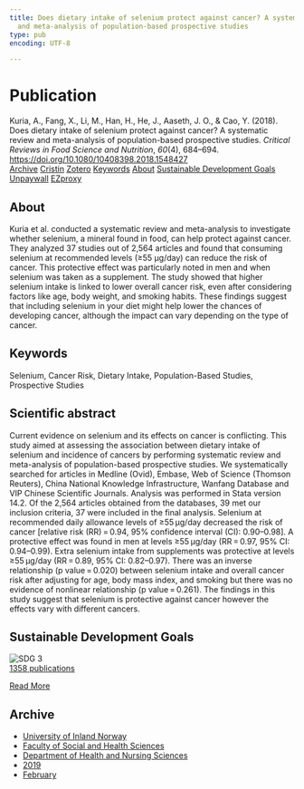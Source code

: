 ```yaml
---
title: Does dietary intake of selenium protect against cancer? A systematic review
  and meta-analysis of population-based prospective studies
type: pub
encoding: UTF-8

---
```

<h1>Publication</h1>
<article id="csl-bib-container-SIUW35IP" class="csl-bib-container">
  <div class="csl-bib-body"> <div class="csl-entry">Kuria, A., Fang, X., Li, M., Han, H., He, J., Aaseth, J. O., &#38; Cao, Y. (2018). Does dietary intake of selenium protect against cancer? A systematic review and meta-analysis of population-based prospective studies. <i>Critical Reviews in Food Science and Nutrition</i>, <i>60</i>(4), 684–694. <a href="https://doi.org/10.1080/10408398.2018.1548427">https://doi.org/10.1080/10408398.2018.1548427</a></div> </div>
  <div class="csl-bib-buttons">
    <a href="#taxonomy-article-SIUW35IP" alt="archive" class="csl-bib-button">Archive</a>
    <a href="https://app.cristin.no/results/show.jsf?id=1672015" alt="Cristin" class="csl-bib-button">Cristin</a>
    <a href="http://zotero.org/groups/5881554/items/SIUW35IP" alt="Zotero" class="csl-bib-button">Zotero</a>
    <a href="#keywords-article-SIUW35IP" alt="keywords" class="csl-bib-button">Keywords</a>
    <a href="#about-article-SIUW35IP" alt="about_pub" class="csl-bib-button">About</a>
    <a href="#sdg-article-SIUW35IP" alt="sdg" class="csl-bib-button">Sustainable Development Goals</a>
    <a href="https://doi.org/10.1080/10408398.2018.1548427" alt="Unpaywall" class="csl-bib-button">Unpaywall</a>
    <a href="https://doi.org/10.1080/10408398.2018.1548427" alt="EZproxy" class="csl-bib-button">EZproxy</a>
  </div>
  <div id="csl-bib-meta-container-SIUW35IP"></div>
</article>
<div id="csl-bib-meta-SIUW35IP" class="csl-bib-meta">
  <article id="about-article-SIUW35IP" class="about_pub-article">
    <h1>About</h1>
    Kuria et al. conducted a systematic review and meta-analysis to investigate whether selenium, a mineral found in food, can help protect against cancer. They analyzed 37 studies out of 2,564 articles and found that consuming selenium at recommended levels (≥55 μg/day) can reduce the risk of cancer. This protective effect was particularly noted in men and when selenium was taken as a supplement. The study showed that higher selenium intake is linked to lower overall cancer risk, even after considering factors like age, body weight, and smoking habits. These findings suggest that including selenium in your diet might help lower the chances of developing cancer, although the impact can vary depending on the type of cancer.
  </article>
  <article id="keywords-article-SIUW35IP" class="keywords-article">
    <h1>Keywords</h1>
    Selenium, Cancer Risk, Dietary Intake, Population-Based Studies, Prospective Studies
  </article>
  <article id="abstract-article-SIUW35IP" class="abstract-article">
    <h1>Scientific abstract</h1>
    Current evidence on selenium and its effects on cancer is conflicting. This study aimed at assessing the association between dietary intake of selenium and incidence of cancers by performing systematic review and meta-analysis of population-based prospective studies. We systematically searched for articles in Medline (Ovid), Embase, Web of Science (Thomson Reuters), China National Knowledge Infrastructure, Wanfang Database and VIP Chinese Scientific Journals. Analysis was performed in Stata version 14.2. Of the 2,564 articles obtained from the databases, 39 met our inclusion criteria, 37 were included in the final analysis. Selenium at recommended daily allowance levels of ≥55 μg/day decreased the risk of cancer [relative risk (RR) = 0.94, 95% confidence interval (CI): 0.90–0.98]. A protective effect was found in men at levels ≥55 μg/day (RR = 0.97, 95% CI: 0.94–0.99). Extra selenium intake from supplements was protective at levels ≥55 μg/day (RR = 0.89, 95% CI: 0.82–0.97). There was an inverse relationship (p value = 0.020) between selenium intake and overall cancer risk after adjusting for age, body mass index, and smoking but there was no evidence of nonlinear relationship (p value = 0.261). The findings in this study suggest that selenium is protective against cancer however the effects vary with different cancers.
  </article>
  <article id="sdg-article-SIUW35IP" class="sdg-article">
    <h1>Sustainable Development Goals</h1>
    <div class="sdg-container"><div id="sdg3" class="sdg">
        <img src="{{< params subfolder >}}images/sdg/sdg03_en.png" class="image" alt="SDG 3">
        <div class="sdg-overlay">
          <a href="{{< params subfolder >}}en/archive/?sdg=3#archive" class="sdg-publication-count"><span>1358</span> publications</a>
          <p><a href="https://sdgs.un.org/goals/goal3" class="sdg-read-more">Read More</a></p>
        </div>
      </div></div>
  </article>
  <article id="taxonomy-article-SIUW35IP" class="taxonomy-article">
    <h1>Archive</h1>
    <ul>
      <li><a href="{{< params subfolder >}}en/archive/?key=3DCRN523">University of Inland Norway</a></li>
      <li><a href="{{< params subfolder >}}en/archive/?key=IDKFS3MX">Faculty of Social and Health Sciences</a></li>
      <li><a href="{{< params subfolder >}}en/archive/?key=GTV4ECMZ">Department of Health and Nursing Sciences</a></li>
      <li><a href="{{< params subfolder >}}en/archive/?key=E7THIEEM">2019</a></li>
      <li><a href="{{< params subfolder >}}en/archive/?key=K9MPWJCB">February</a></li>
    </ul>
  </article>
</div>
